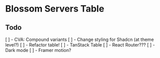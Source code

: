 # Blossom Servers Table

## Todo

[ ] - CVA: Compound variants
[ ] - Change styling for Shadcn (at theme level?)
[ ] - Refactor table!
[ ] - TanStack Table
[ ] - React Router???
[ ] - Dark mode
[ ] - Framer motion?
